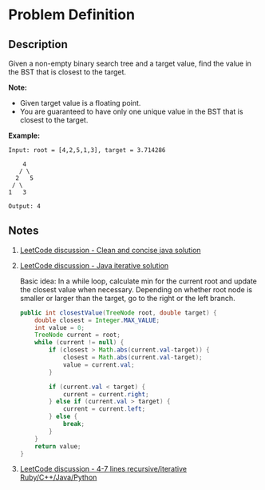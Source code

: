 # Problem Definition

## Description

Given a non-empty binary search tree and a target value, find the value in the BST that is closest to the target.

**Note:**

* Given target value is a floating point.
* You are guaranteed to have only one unique value in the BST that is closest to the target.

**Example:**

```text
Input: root = [4,2,5,1,3], target = 3.714286

    4
   / \
  2   5
 / \
1   3

Output: 4
```

## Notes

1. [LeetCode discussion - Clean and concise java solution](https://leetcode.com/explore/interview/card/google/61/trees-and-graphs/463/discuss/70331/Clean-and-concise-java-solution)
1. [LeetCode discussion - Java iterative solution](https://leetcode.com/explore/interview/card/google/61/trees-and-graphs/463/discuss/70386/Java-iterative-solution)

    Basic idea: In a while loop, calculate min for the current root and update the closest value when necessary. Depending on whether root node is smaller or larger than the target, go to the right or the left branch.

    ```java
    public int closestValue(TreeNode root, double target) {
        double closest = Integer.MAX_VALUE;
        int value = 0;
        TreeNode current = root;
        while (current != null) {
            if (closest > Math.abs(current.val-target)) {
                closest = Math.abs(current.val-target);
                value = current.val;
            }

            if (current.val < target) {
                current = current.right;
            } else if (current.val > target) {
                current = current.left;
            } else {
                break;
            }
        }
        return value;
    }
    ```

1. [LeetCode discussion - 4-7 lines recursive/iterative Ruby/C++/Java/Python](https://leetcode.com/explore/interview/card/google/61/trees-and-graphs/463/discuss/70327/4-7-lines-recursiveiterative-RubyC++JavaPython)